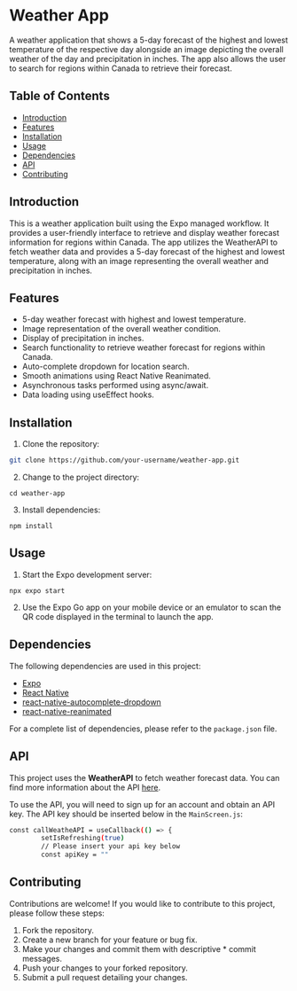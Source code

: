 # Weather App

A weather application that shows a 5-day forecast of the highest and lowest temperature of the respective day alongside an image depicting the overall weather of the day and precipitation in inches. The app also allows the user to search for regions within Canada to retrieve their forecast.

## Table of Contents

- [Introduction](#introduction)
- [Features](#features)
- [Installation](#installation)
- [Usage](#usage)
- [Dependencies](#dependencies)
- [API](#api)
- [Contributing](#contributing)

## Introduction

This is a weather application built using the Expo managed workflow. It provides a user-friendly interface to retrieve and display weather forecast information for regions within Canada. The app utilizes the WeatherAPI to fetch weather data and provides a 5-day forecast of the highest and lowest temperature, along with an image representing the overall weather and precipitation in inches.

## Features

- 5-day weather forecast with highest and lowest temperature.
- Image representation of the overall weather condition.
- Display of precipitation in inches.
- Search functionality to retrieve weather forecast for regions within Canada.
- Auto-complete dropdown for location search.
- Smooth animations using React Native Reanimated.
- Asynchronous tasks performed using async/await.
- Data loading using useEffect hooks.

## Installation

1. Clone the repository:

```bash
git clone https://github.com/your-username/weather-app.git
```
2. Change to the project directory:
```
cd weather-app
```

3. Install dependencies:
```
npm install
```

## Usage
1. Start the Expo development server:

```
npx expo start
```
2. Use the Expo Go app on your mobile device or an emulator to scan the QR code displayed in the terminal to launch the app.

## Dependencies
The following dependencies are used in this project:

* [Expo](https://expo.dev/)
* [React Native](https://reactnative.dev/)
* [react-native-autocomplete-dropdown](https://github.com/onmotion/react-native-autocomplete-dropdown)
* [react-native-reanimated](https://github.com/software-mansion/react-native-reanimated)

For a complete list of dependencies, please refer to the `package.json` file.

## API
This project uses the **WeatherAPI** to fetch weather forecast data. You can find more information about the API [here](https://www.weatherapi.com/).

To use the API, you will need to sign up for an account and obtain an API key. The API key should be inserted below in the `MainScreen.js`:

```bash
const callWeatheAPI = useCallback(() => {
        setIsRefreshing(true)
        // Please insert your api key below
        const apiKey = ""
```

## Contributing
Contributions are welcome! If you would like to contribute to this project, please follow these steps:

1. Fork the repository.
2. Create a new branch for your feature or bug fix.
3. Make your changes and commit them with descriptive * commit messages.
4. Push your changes to your forked repository.
5. Submit a pull request detailing your changes.
